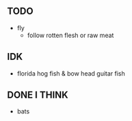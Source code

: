 ## TODO
- fly 
  - follow rotten flesh or raw meat

## IDK
- florida hog fish & bow head guitar fish

## DONE I THINK
- bats